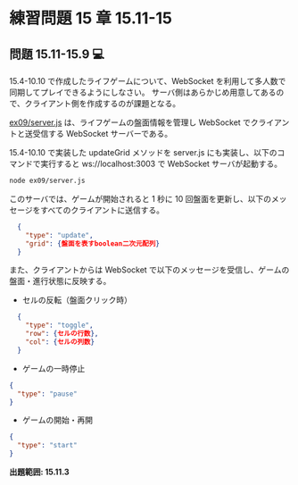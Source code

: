 # 練習問題 15 章 15.11-15

## 問題 15.11-15.9 💻

15.4-10.10 で作成したライフゲームについて、WebSocket を利用して多人数で同期してプレイできるようにしなさい。
サーバ側はあらかじめ用意してあるので、クライアント側を作成するのが課題となる。

[ex09/server.js](ex09/server.js) は、ライフゲームの盤面情報を管理し WebSocket でクライアントと送受信する WebSocket サーバーである。

15.4-10.10 で実装した updateGrid メソッドを server.js にも実装し、以下のコマンドで実行すると ws://localhost:3003 で WebSocket サーバが起動する。

```sh
node ex09/server.js
```

このサーバでは、ゲームが開始されると 1 秒に 10 回盤面を更新し、以下のメッセージをすべてのクライアントに送信する。

```json
  {
    "type": "update",
    "grid": {盤面を表すboolean二次元配列}
  }
```

また、クライアントからは WebSocket で以下のメッセージを受信し、ゲームの盤面・進行状態に反映する。

- セルの反転（盤面クリック時）

```json
  {
    "type": "toggle",
    "row": {セルの行数},
    "col": {セルの列数}
  }
```

- ゲームの一時停止

```json
{
  "type": "pause"
}
```

- ゲームの開始・再開

```json
{
  "type": "start"
}
```

**出題範囲: 15.11.3**
